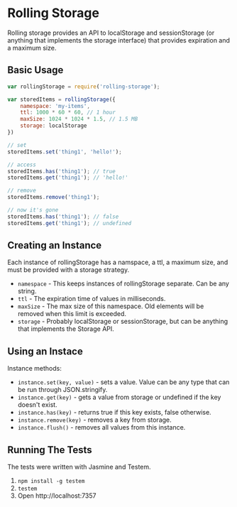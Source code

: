 # Rolling Storage

Rolling storage provides an API to localStorage and sessionStorage (or anything that implements the storage interface) that provides expiration and a maximum size.

## Basic Usage

```javascript
var rollingStorage = require('rolling-storage');

var storedItems = rollingStorage({
	namespace: 'my-items',
	ttl: 1000 * 60 * 60, // 1 hour
	maxSize: 1024 * 1024 * 1.5, // 1.5 MB
	storage: localStorage
})

// set
storedItems.set('thing1', 'hello!');

// access
storedItems.has('thing1'); // true
storedItems.get('thing1'); // 'hello!'

// remove
storedItems.remove('thing1');

// now it's gone
storedItems.has('thing1'); // false
storedItems.get('thing1'); // undefined

```

## Creating an Instance

Each instance of rollingStorage has a namspace, a ttl, a maximum size, and must be provided with a storage strategy.

* `namespace` - This keeps instances of rollingStorage separate. Can be any string.
* `ttl` - The expiration time of values in milliseconds.
* `maxSize` - The max size of this namespace. Old elements will be removed when this limit is exceeded.
* `storage` - Probably localStorage or sessionStorage, but can be anything that implements the Storage API.

## Using an Instace

Instance methods:

* `instance.set(key, value)` - sets a value. Value can be any type that can be run through JSON.stringify.
* `instance.get(key)` - gets a value from storage or undefined if the key doesn't exist.
* `instance.has(key)` - returns true if this key exists, false otherwise.
* `instance.remove(key)` - removes a key from storage.
* `instance.flush()` - removes all values from this instance.

## Running The Tests

The tests were written with Jasmine and Testem.

1. `npm install -g testem`
2. `testem`
3. Open http://localhost:7357
